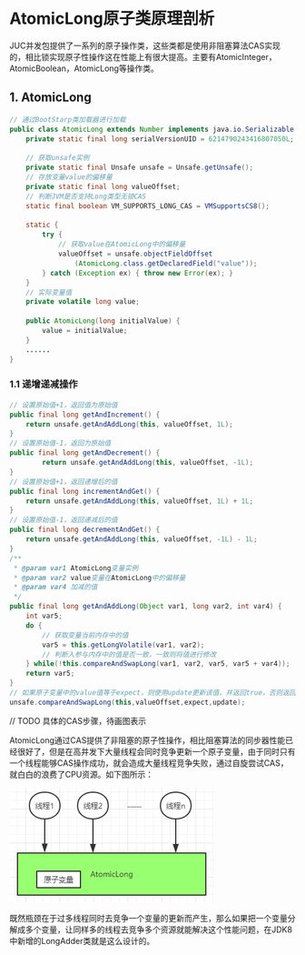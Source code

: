 # AtomicLong原子类原理剖析

JUC并发包提供了一系列的原子操作类，这些类都是使用非阻塞算法CAS实现的，相比锁实现原子性操作这在性能上有很大提高。主要有AtomicInteger，AtomicBoolean，AtomicLong等操作类。



## 1. AtomicLong

```java
// 通过BootStarp类加载器进行加载
public class AtomicLong extends Number implements java.io.Serializable {
    private static final long serialVersionUID = 6214790243416807050L;

    // 获取unsafe实例
    private static final Unsafe unsafe = Unsafe.getUnsafe();
    // 存放变量value的偏移量
    private static final long valueOffset;
    // 判断JVM是否支持Long类型无锁CAS
    static final boolean VM_SUPPORTS_LONG_CAS = VMSupportsCS8();
	
    static {
        try {
            // 获取value在AtomicLong中的偏移量
            valueOffset = unsafe.objectFieldOffset
                (AtomicLong.class.getDeclaredField("value"));
        } catch (Exception ex) { throw new Error(ex); }
    }
	// 实际变量值
    private volatile long value;
    
    public AtomicLong(long initialValue) {
        value = initialValue;
    }
    ......
}

```

### 1.1 递增递减操作

```java
// 设置原始值+1，返回值为原始值
public final long getAndIncrement() {
    return unsafe.getAndAddLong(this, valueOffset, 1L);
}
// 设置原始值-1，返回为原始值
public final long getAndDecrement() {
        return unsafe.getAndAddLong(this, valueOffset, -1L);
}
// 设置原始值+1，返回递增后的值
public final long incrementAndGet() {
    return unsafe.getAndAddLong(this, valueOffset, 1L) + 1L;
}
// 设置原始值-1，返回递减后的值
public final long decrementAndGet() {
    return unsafe.getAndAddLong(this, valueOffset, -1L) - 1L;
}
/**
 * @param var1 AtomicLong变量实例
 * @param var2 value变量在AtomicLong中的偏移量
 * @param var4 加减的值
 */
public final long getAndAddLong(Object var1, long var2, int var4) {
    int var5;
    do {
        // 获取变量当前内存中的值
        var5 = this.getLongVolatile(var1, var2);
        // 判断入参与内存中的值是否一致，一致则将值进行修改
    } while(!this.compareAndSwapLong(var1, var2, var5, var5 + var4));
    return var5;
}
// 如果原子变量中的value值等于expect，则使用update更新该值，并返回true，否则返回false
unsafe.compareAndSwapLong(this,valueOffset,expect,update);
```

// TODO 具体的CAS步骤，待画图表示



AtomicLong通过CAS提供了非阻塞的原子性操作，相比阻塞算法的同步器性能已经很好了，但是在高并发下大量线程会同时竞争更新一个原子变量，由于同时只有一个线程能够CAS操作成功，就会造成大量线程竞争失败，通过自旋尝试CAS，就白白的浪费了CPU资源。如下图所示：

![](./image\原子变量AtomicLong多线程竞争.png)

既然瓶颈在于过多线程同时去竞争一个变量的更新而产生，那么如果把一个变量分解成多个变量，让同样多的线程去竞争多个资源就能解决这个性能问题，在JDK8中新增的LongAdder类就是这么设计的。



